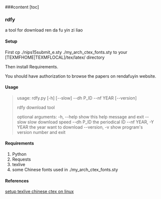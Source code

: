 ###content
[toc]

### rdfy
a tool for download ren da fu yin zi liao

#### Setup
First
cp
./nips15submit_e.sty
./my_arch_ctex_fonts.sty
to your [TEXMFHOME|TEXMFLOCAL]/tex/latex/ directory

Then install Requirements.

You should have authorization to browse the papers on rendafuyin website.

#### Usage
> usage: rdfy.py [-h] [--slow] --dh P_ID --nf YEAR [--version]
> 
> rdfy download tool
> 
> optional arguments:
>   -h, --help          show this help message and exit
>   --slow              slow download speed
>   --dh P_ID           the periodical ID
>   --nf YEAR, -Y YEAR  the year want to download
>   --version, -v       show program's version number and exit

#### Requirements
1. Python
2. Requests
3. texlive
4. some Chinese fonts used in ./my_arch_ctex_fonts.sty


#### References
[setup texlive chinese ctex on linux][1]

[1]: http://www.cnblogs.com/lienhua34/p/3675027.html
